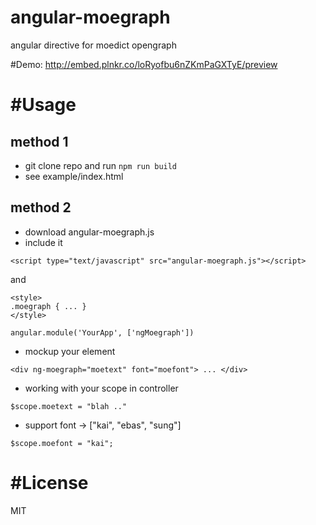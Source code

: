 angular-moegraph
================
angular directive for moedict opengraph

#Demo:
http://embed.plnkr.co/loRyofbu6nZKmPaGXTyE/preview

#Usage
================
## method 1 
* git clone repo and run `npm run build`
* see example/index.html

## method 2
* download angular-moegraph.js
* include it
```
<script type="text/javascript" src="angular-moegraph.js"></script>
```
and
```
<style>
.moegraph { ... }
</style>
```
```
angular.module('YourApp', ['ngMoegraph'])
```
* mockup your element 
```
<div ng-moegraph="moetext" font="moefont"> ... </div>
```
* working with your scope in controller
```
$scope.moetext = "blah .."
```
* support font -> ["kai", "ebas", "sung"]
```
$scope.moefont = "kai";
```

#License
================
MIT
